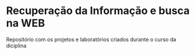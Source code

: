 # Recuperação da Informação e busca na WEB

Repositório com os projetos e laboratórios criados durante o curso da diciplina
